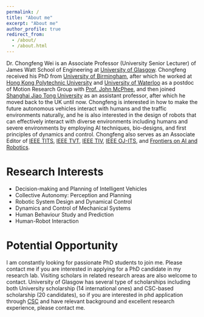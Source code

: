 ```yaml
---
permalink: /
title: "About me"
excerpt: "About me"
author_profile: true
redirect_from: 
  - /about/
  - /about.html
---
```


Dr. Chongfeng Wei is an Associate Professor (University Senior Lecturer) of James Watt School of Engineering at [University of Glasgow](https://www.gla.ac.uk/). Chongfeng received his PhD from [University of Birmingham](https://www.birmingham.ac.uk/), after which he worked at [Hong Kong Polytechnic University](https://www.polyu.edu.hk/) and [University of Waterloo](https://uwaterloo.ca/) as a postdoc of Motion Research Group with [Prof. John McPhee](https://uwaterloo.ca/motion-research-group/mcphee), and then joined [Shanghai Jiao Tong University](https://en.sjtu.edu.cn/) as an assistant professor, after which he moved back to the UK until now. Chongfeng is interested in how to make the future autonomous vehicles interact with humans and the traffic environments naturally, and he is also interested in the design of robots that can effectively interact with diverse environments including humans and severe environments by employing AI techniques, bio-designs, and first principles of dynamics and control. Chongfeng also serves as an Associate Editor of [IEEE TITS](https://ieeexplore.ieee.org/xpl/RecentIssue.jsp?punumber=6979), [IEEE TVT](https://ieeexplore.ieee.org/xpl/RecentIssue.jsp?punumber=25), [IEEE TIV](https://ieeexplore.ieee.org/xpl/RecentIssue.jsp?punumber=7274857), [IEEE OJ-ITS](https://ieee-itss.org/pub/oj-its/), and [Frontiers on AI and Robotics](https://www.frontiersin.org/journals/robotics-and-ai).


# Research Interests
- Decision-making and Planning of Intelligent Vehicles
- Collective Autonomy: Perception and Planning
- Robotic System Design and Dynamical Control
- Dynamics and Control of Mechanical Systems
- Human Behaviour Study and Prediction
- Human-Robot Interaction


# Potential Opportunity
I am constantly looking for passionate PhD students to join me. Please contact me if you are interested in applying for a PhD candidate in my research lab. Visiting scholars in related research areas are also welcome to contact. University of Glasgow has several type of scholarships including both University scholarship (14 international ones) and CSC-based scholarship (20 candidates), so if you are interested in phd application through [CSC](https://www.csc.edu.cn/) and have relevant background and excellent research experience, please contact me.





